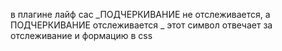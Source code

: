 в плагине лайф сас _ПОДЧЕРКИВАНИЕ не отслеживается, а ПОДЧЕРКИВАНИЕ отслеживается
_ этот символ отвечает за отслеживание и формацию в css

